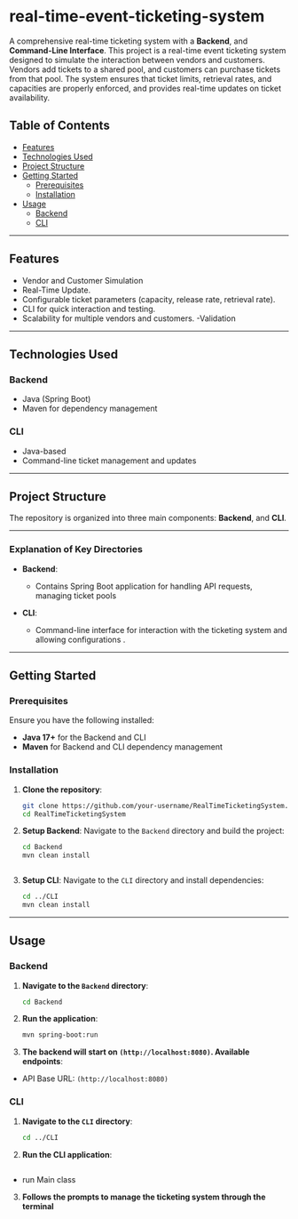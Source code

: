 # real-time-event-ticketing-system

A comprehensive real-time ticketing system with a **Backend**, and **Command-Line Interface**. This project is a real-time event ticketing system designed to simulate the interaction between vendors and customers. Vendors add tickets to a shared pool, and customers can purchase tickets from that pool. The system ensures that ticket limits, retrieval rates, and capacities are properly enforced, and provides real-time updates on ticket availability.

## Table of Contents

- [Features](#features)
- [Technologies Used](#technologies-used)
- [Project Structure](#project-structure)
- [Getting Started](#getting-started)
  - [Prerequisites](#prerequisites)
  - [Installation](#installation)
- [Usage](#usage)
  - [Backend](#backend)
  - [CLI](#cli)

---

## Features

- Vendor and Customer Simulation
- Real-Time Update.
- Configurable ticket parameters (capacity, release rate, retrieval rate).
- CLI for quick interaction and testing.
- Scalability for multiple vendors and customers.
-Validation

---

## Technologies Used

### Backend
- Java (Spring Boot)
- Maven for dependency management



### CLI
- Java-based
- Command-line ticket management and updates

---

## Project Structure

The repository is organized into three main components: **Backend**, and **CLI**.

---

### Explanation of Key Directories

- **Backend**:
  - Contains Spring Boot application for handling API requests, managing ticket pools
  

- **CLI**:
  - Command-line interface for interaction with the ticketing system and allowing configurations .


---

## Getting Started
### Prerequisites

Ensure you have the following installed:
- **Java 17+** for the Backend and CLI
- **Maven** for Backend and CLI dependency management

### Installation

1. **Clone the repository**:
   ```bash
   git clone https://github.com/your-username/RealTimeTicketingSystem.git
   cd RealTimeTicketingSystem
   
2. **Setup Backend**:
   Navigate to the `Backend` directory and build the project:
   ```bash
   cd Backend
   mvn clean install
   


3. **Setup CLI**:
   Navigate to the `CLI` directory and install dependencies:
   ```bash
   cd ../CLI
   mvn clean install
   
---

## Usage

### Backend

1. **Navigate to the `Backend` directory**:
   ```bash
   cd Backend
   
2. **Run the application**:
   ```bash
   mvn spring-boot:run

3. **The backend will start on `(http://localhost:8080)`. Available endpoints**:
- API Base URL: `(http://localhost:8080)`



### CLI

1. **Navigate to the `CLI` directory**:
   ```bash
   cd ../CLI
   
2. **Run the CLI application**:
   ```bash
 - run Main class
   
3. **Follows the  prompts to manage the ticketing system through the terminal**




